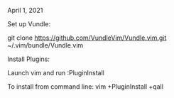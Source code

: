 
April 1, 2021

Set up Vundle:

git clone https://github.com/VundleVim/Vundle.vim.git ~/.vim/bundle/Vundle.vim




Install Plugins:

Launch vim and run :PluginInstall

To install from command line: vim +PluginInstall +qall

